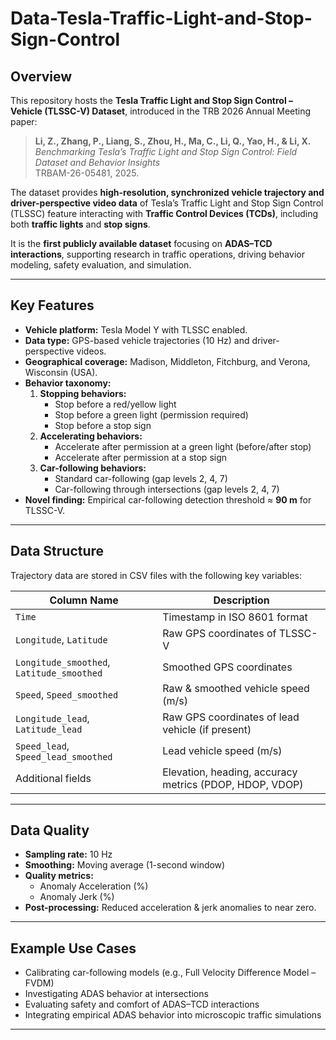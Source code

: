 # Data-Tesla-Traffic-Light-and-Stop-Sign-Control

## Overview

This repository hosts the **Tesla Traffic Light and Stop Sign Control – Vehicle (TLSSC-V) Dataset**, introduced in the TRB 2026 Annual Meeting paper:

> **Li, Z., Zhang, P., Liang, S., Zhou, H., Ma, C., Li, Q., Yao, H., & Li, X.**  
> _Benchmarking Tesla’s Traffic Light and Stop Sign Control: Field Dataset and Behavior Insights_  
> TRBAM-26-05481, 2025.

The dataset provides **high-resolution, synchronized vehicle trajectory and driver-perspective video data** of Tesla’s Traffic Light and Stop Sign Control (TLSSC) feature interacting with **Traffic Control Devices (TCDs)**, including both **traffic lights** and **stop signs**.

It is the **first publicly available dataset** focusing on **ADAS–TCD interactions**, supporting research in traffic operations, driving behavior modeling, safety evaluation, and simulation.

---

## Key Features

- **Vehicle platform:** Tesla Model Y with TLSSC enabled.
- **Data type:** GPS-based vehicle trajectories (10 Hz) and driver-perspective videos.
- **Geographical coverage:** Madison, Middleton, Fitchburg, and Verona, Wisconsin (USA).
- **Behavior taxonomy:**
  1. **Stopping behaviors:**
     - Stop before a red/yellow light
     - Stop before a green light (permission required)
     - Stop before a stop sign
  2. **Accelerating behaviors:**
     - Accelerate after permission at a green light (before/after stop)
     - Accelerate after permission at a stop sign
  3. **Car-following behaviors:**
     - Standard car-following (gap levels 2, 4, 7)
     - Car-following through intersections (gap levels 2, 4, 7)
- **Novel finding:** Empirical car-following detection threshold ≈ **90 m** for TLSSC-V.

---

## Data Structure

Trajectory data are stored in CSV files with the following key variables:

| Column Name                               | Description                                             |
| ----------------------------------------- | ------------------------------------------------------- |
| `Time`                                    | Timestamp in ISO 8601 format                            |
| `Longitude`, `Latitude`                   | Raw GPS coordinates of TLSSC-V                          |
| `Longitude_smoothed`, `Latitude_smoothed` | Smoothed GPS coordinates                                |
| `Speed`, `Speed_smoothed`                 | Raw & smoothed vehicle speed (m/s)                      |
| `Longitude_lead`, `Latitude_lead`         | Raw GPS coordinates of lead vehicle (if present)        |
| `Speed_lead`, `Speed_lead_smoothed`       | Lead vehicle speed (m/s)                                |
| Additional fields                         | Elevation, heading, accuracy metrics (PDOP, HDOP, VDOP) |

---

## Data Quality

- **Sampling rate:** 10 Hz
- **Smoothing:** Moving average (1-second window)
- **Quality metrics:**
  - Anomaly Acceleration (%)
  - Anomaly Jerk (%)
- **Post-processing:** Reduced acceleration & jerk anomalies to near zero.

---

## Example Use Cases

- Calibrating car-following models (e.g., Full Velocity Difference Model – FVDM)
- Investigating ADAS behavior at intersections
- Evaluating safety and comfort of ADAS–TCD interactions
- Integrating empirical ADAS behavior into microscopic traffic simulations

---
